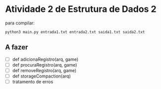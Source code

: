 # Atividade 2 de Estrutura de Dados 2
para compilar:
```
python3 main.py entrada1.txt entrada2.txt saida1.txt saida2.txt
```
## A fazer
  - [ ] def adicionaRegistro(arq, game)
  - [ ] def procuraRegistro(arq, game)
  - [ ] def removeRegistro(arq, game)
  - [ ] def storageCompaction(arq)
  - [ ] tratamento de erros
